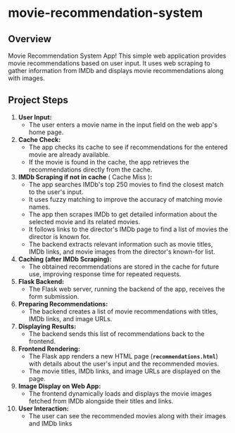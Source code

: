 # movie-recommendation-system

## Overview

Movie Recommendation System App! This simple web application provides movie recommendations based on user input. It uses web scraping to gather information from IMDb and displays movie recommendations along with images. 

##  Project Steps

1. **User Input:**
    - The user enters a movie name in the input field on the web app's home page.
2. **Cache Check:**
    - The app checks its cache to see if recommendations for the entered movie are already available.
    - If the movie is found in the cache, the app retrieves the recommendations directly from the cache.
3. **IMDb Scraping if not in cache** ( Cache Miss )**:**
    - The app searches IMDb's top 250 movies to find the closest match to the user's input.
    - It uses fuzzy matching to improve the accuracy of matching movie names.
    - The app then scrapes IMDb to get detailed information about the selected movie and its related movies.
    - It follows links to the director's IMDb page to find a list of movies the director is known for.
    - The backend extracts relevant information such as movie titles, IMDb links, and movie images from the director's known-for list.
4. **Caching (after IMDb Scraping):**
    - The obtained recommendations are stored in the cache for future use, improving response time for repeated requests.
5. **Flask Backend:**
    - The Flask web server, running the backend of the app, receives the form submission.
6. **Preparing Recommendations:**
    - The backend creates a list of movie recommendations with titles, IMDb links, and image URLs.
7. **Displaying Results:**
    - The backend sends this list of recommendations back to the frontend.
8. **Frontend Rendering:**
    - The Flask app renders a new HTML page (**`recommendations.html`**) with details about the user's input and the recommended movies.
    - The movie titles, IMDb links, and image URLs are displayed on the page.
9. **Image Display on Web App:**
    - The frontend dynamically loads and displays the movie images fetched from IMDb alongside their titles and links.
10. **User Interaction:**
    - The user can see the recommended movies along with their images and IMDb links
